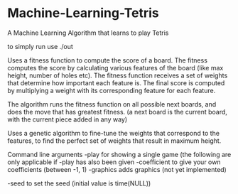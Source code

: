 # Machine-Learning-Tetris
A Machine Learning Algorithm that learns to play Tetris

to simply run use ./out

Uses a fitness function to compute the score of a board.
The fitness computes the score by calculating various features of the board (like max height, number of holes etc).
The fitness function receives a set of weights that determine how important each feature is.
The final score is computed by multiplying a weight with its corresponding feature for each feature.

The algorithm runs the fitness function on all possible next boards, and does the move that has greatest fitness.
(a next board is the current board, with the current piece added in any way)

Uses a genetic algorithm to fine-tune the weights that correspond to the features, to find the perfect set of weights that result in maximum height.

Command line arguments
-play for showing a single game
	(the following are only applicable if -play has also been given
	-coefficient to give your own coefficients (between -1, 1)
	-graphics adds graphics (not yet implemented)
	
-seed to set the seed (initial value is time(NULL))

